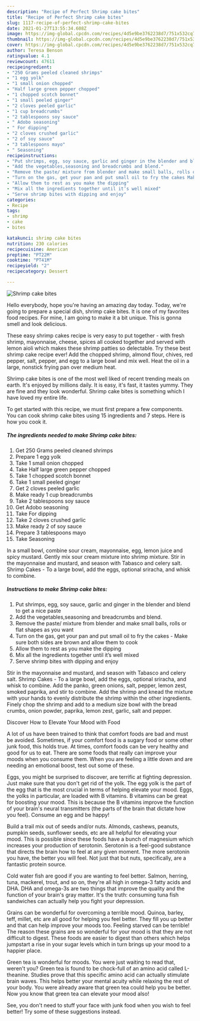 ```yaml
---
description: "Recipe of Perfect Shrimp cake bites"
title: "Recipe of Perfect Shrimp cake bites"
slug: 1117-recipe-of-perfect-shrimp-cake-bites
date: 2021-01-27T13:55:34.608Z
image: https://img-global.cpcdn.com/recipes/4d5e9be3762238d7/751x532cq70/shrimp-cake-bites-recipe-main-photo.jpg
thumbnail: https://img-global.cpcdn.com/recipes/4d5e9be3762238d7/751x532cq70/shrimp-cake-bites-recipe-main-photo.jpg
cover: https://img-global.cpcdn.com/recipes/4d5e9be3762238d7/751x532cq70/shrimp-cake-bites-recipe-main-photo.jpg
author: Teresa Benson
ratingvalue: 4.1
reviewcount: 47611
recipeingredient:
- "250 Grams peeled cleaned shrimps"
- "1 egg yolk"
- "1 small onion chopped"
- "Half large green pepper chopped"
- "1 chopped scotch bonnet"
- "1 small peeled ginger"
- "2 cloves peeled garlic"
- "1 cup breadcrumbs"
- "2 tablespoons soy sauce"
- " Adobo seasoning"
- " For dipping"
- "2 cloves crushed garlic"
- "2 of soy sauce"
- "3 tablespoons mayo"
- " Seasoning"
recipeinstructions:
- "Put shrimps, egg, soy sauce, garlic and ginger in the blender and blend to get a nice paste"
- "Add the vegetables,seasoning and breadcrumbs and blend."
- "Remove the paste/ mixture from blender and make small balls, rolls or flat shapes as you want"
- "Turn on the gas, get your pan and put small oil to fry the cakes Make sure both sides are brown and allow them to cook"
- "Allow them to rest as you make the dipping"
- "Mix all the ingredients together until it’s well mixed"
- "Serve shrimp bites with dipping and enjoy"
categories:
- Recipe
tags:
- shrimp
- cake
- bites

katakunci: shrimp cake bites 
nutrition: 230 calories
recipecuisine: American
preptime: "PT22M"
cooktime: "PT41M"
recipeyield: "2"
recipecategory: Dessert

---
```



![Shrimp cake bites](https://img-global.cpcdn.com/recipes/4d5e9be3762238d7/751x532cq70/shrimp-cake-bites-recipe-main-photo.jpg)

Hello everybody, hope you're having an amazing day today. Today, we're going to prepare a special dish, shrimp cake bites. It is one of my favorites food recipes. For mine, I am going to make it a bit unique. This is gonna smell and look delicious.

These easy shrimp cakes recipe is very easy to put together - with fresh shrimp, mayonnaise, cheese, spices all cooked together and served with lemon aioli which makes these shrimp patties so delectable. Try these best shrimp cake recipe ever! Add the chopped shrimp, almond flour, chives, red pepper, salt, pepper, and egg to a large bowl and mix well. Heat the oil in a large, nonstick frying pan over medium heat.

Shrimp cake bites is one of the most well liked of recent trending meals on earth. It's enjoyed by millions daily. It is easy, it's fast, it tastes yummy. They are fine and they look wonderful. Shrimp cake bites is something which I have loved my entire life.


To get started with this recipe, we must first prepare a few components. You can cook shrimp cake bites using 15 ingredients and 7 steps. Here is how you cook it.

<!--inarticleads1-->

##### The ingredients needed to make Shrimp cake bites:

1. Get 250 Grams peeled cleaned shrimps
1. Prepare 1 egg yolk
1. Take 1 small onion chopped
1. Take Half large green pepper chopped
1. Take 1 chopped scotch bonnet
1. Take 1 small peeled ginger
1. Get 2 cloves peeled garlic
1. Make ready 1 cup breadcrumbs
1. Take 2 tablespoons soy sauce
1. Get  Adobo seasoning
1. Take  For dipping
1. Take 2 cloves crushed garlic
1. Make ready 2 of soy sauce
1. Prepare 3 tablespoons mayo
1. Take  Seasoning


In a small bowl, combine sour cream, mayonnaise, egg, lemon juice and spicy mustard. Gently mix sour cream mixture into shrimp mixture. Stir in the mayonnaise and mustard, and season with Tabasco and celery salt. Shrimp Cakes - To a large bowl, add the eggs, optional sriracha, and whisk to combine. 

<!--inarticleads2-->

##### Instructions to make Shrimp cake bites:

1. Put shrimps, egg, soy sauce, garlic and ginger in the blender and blend to get a nice paste
1. Add the vegetables,seasoning and breadcrumbs and blend.
1. Remove the paste/ mixture from blender and make small balls, rolls or flat shapes as you want
1. Turn on the gas, get your pan and put small oil to fry the cakes - Make sure both sides are brown and allow them to cook
1. Allow them to rest as you make the dipping
1. Mix all the ingredients together until it’s well mixed
1. Serve shrimp bites with dipping and enjoy


Stir in the mayonnaise and mustard, and season with Tabasco and celery salt. Shrimp Cakes - To a large bowl, add the eggs, optional sriracha, and whisk to combine. Add the panko, green onions, salt, pepper, lemon zest, smoked paprika, and stir to combine. Add the shrimp and knead the mixture with your hands to evenly distribute the shrimp within the other ingredients. Finely chop the shrimp and add to a medium size bowl with the bread crumbs, onion powder, paprika, lemon zest, garlic, salt and pepper. 

Discover How to Elevate Your Mood with Food


A lot of us have been trained to think that comfort foods are bad and must be avoided. Sometimes, if your comfort food is a sugary food or some other junk food, this holds true. At times, comfort foods can be very healthy and good for us to eat. There are some foods that really can improve your moods when you consume them. When you are feeling a little down and are needing an emotional boost, test out some of these.

Eggs, you might be surprised to discover, are terrific at fighting depression. Just make sure that you don't get rid of the yolk. The egg yolk is the part of the egg that is the most crucial in terms of helping elevate your mood. Eggs, the yolks in particular, are loaded with B vitamins. B vitamins can be great for boosting your mood. This is because the B vitamins improve the function of your brain's neural transmitters (the parts of the brain that dictate how you feel). Consume an egg and be happy!

Build a trail mix out of seeds and/or nuts. Almonds, cashews, peanuts, pumpkin seeds, sunflower seeds, etc are all helpful for elevating your mood. This is possible since these foods have a bunch of magnesium which increases your production of serotonin. Serotonin is a feel-good substance that directs the brain how to feel at any given moment. The more serotonin you have, the better you will feel. Not just that but nuts, specifically, are a fantastic protein source.

Cold water fish are good if you are wanting to feel better. Salmon, herring, tuna, mackerel, trout, and so on, they're all high in omega-3 fatty acids and DHA. DHA and omega-3s are two things that improve the quality and the function of your brain's gray matter. It's the truth: consuming tuna fish sandwiches can actually help you fight your depression. 

Grains can be wonderful for overcoming a terrible mood. Quinoa, barley, teff, millet, etc are all good for helping you feel better. They fill you up better and that can help improve your moods too. Feeling starved can be terrible! The reason these grains are so wonderful for your mood is that they are not difficult to digest. These foods are easier to digest than others which helps jumpstart a rise in your sugar levels which in turn brings up your mood to a happier place.

Green tea is wonderful for moods. You were just waiting to read that, weren't you? Green tea is found to be chock-full of an amino acid called L-theanine. Studies prove that this specific amino acid can actually stimulate brain waves. This helps better your mental acuity while relaxing the rest of your body. You were already aware that green tea could help you be better. Now you know that green tea can elevate your mood also!

See, you don't need to stuff your face with junk food when you wish to feel better! Try  some  of  these  suggestions  instead.


